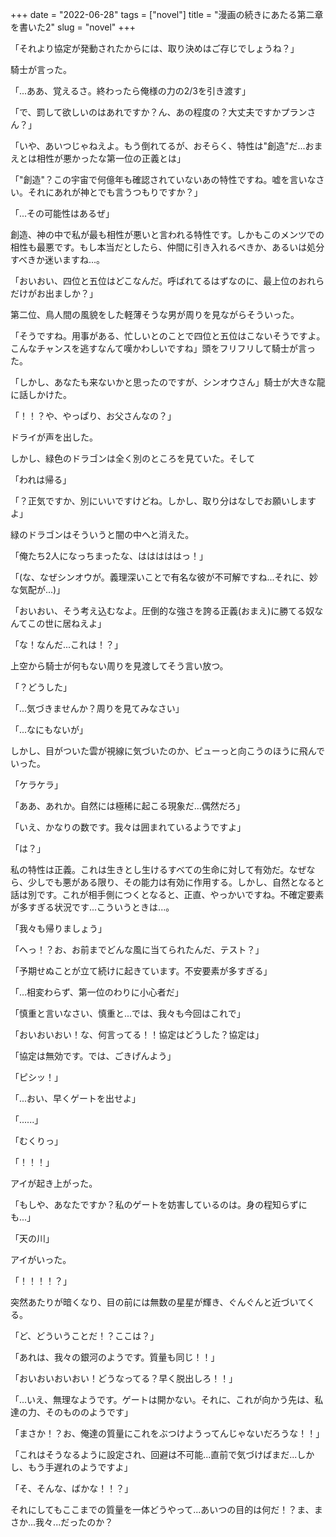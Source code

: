 +++
date = "2022-06-28"
tags = ["novel"]
title = "漫画の続きにあたる第二章を書いた2"
slug = "novel"
+++

「それより協定が発動されたからには、取り決めはご存じでしょうね？」

騎士が言った。

「...ああ、覚えるさ。終わったら俺様の力の2/3を引き渡す」

「で、罰して欲しいのはあれですか？ん、あの程度の？大丈夫ですかプランさん？」

「いや、あいつじゃねえよ。もう倒れてるが、おそらく、特性は"創造"だ...おまえとは相性が悪かったな第一位の正義とは」

「"創造"？この宇宙で何億年も確認されていないあの特性ですね。嘘を言いなさい。それにあれが神とでも言うつもりですか？」

「...その可能性はあるぜ」


創造、神の中で私が最も相性が悪いと言われる特性です。しかもこのメンツでの相性も最悪です。もし本当だとしたら、仲間に引き入れるべきか、あるいは処分すべきか迷いますね...。

「おいおい、四位と五位はどこなんだ。呼ばれてるはずなのに、最上位のおれらだけがお出ましか？」

第二位、鳥人間の風貌をした軽薄そうな男が周りを見ながらそういった。

「そうですね。用事がある、忙しいとのことで四位と五位はこないそうですよ。こんなチャンスを逃すなんて嘆かわしいですね」頭をフリフリして騎士が言った。

「しかし、あなたも来ないかと思ったのですが、シンオウさん」騎士が大きな龍に話しかけた。

「！！？や、やっぱり、お父さんなの？」

ドライが声を出した。

しかし、緑色のドラゴンは全く別のところを見ていた。そして

「われは帰る」

「？正気ですか、別にいいですけどね。しかし、取り分はなしでお願いしますよ」

緑のドラゴンはそういうと闇の中へと消えた。

「俺たち2人になっちまったな、はははははっ！」

「(な、なぜシンオウが。義理深いことで有名な彼が不可解ですね...それに、妙な気配が...)」

「おいおい、そう考え込むなよ。圧倒的な強さを誇る正義(おまえ)に勝てる奴なんてこの世に居ねえよ」

「な！なんだ...これは！？」

上空から騎士が何もない周りを見渡してそう言い放つ。

「？どうした」

「...気づきませんか？周りを見てみなさい」

「...なにもないが」

しかし、目がついた雲が視線に気づいたのか、ピューっと向こうのほうに飛んでいった。

「ケラケラ」

「ああ、あれか。自然には極稀に起こる現象だ...偶然だろ」

「いえ、かなりの数です。我々は囲まれているようですよ」

「は？」

私の特性は正義。これは生きとし生けるすべての生命に対して有効だ。なぜなら、少しでも悪がある限り、その能力は有効に作用する。しかし、自然となると話は別です。これが相手側につくとなると、正直、やっかいですね。不確定要素が多すぎる状況です...こういうときは...。

「我々も帰りましょう」

「へっ！？お、お前までどんな風に当てられたんだ、テスト？」

「予期せぬことが立て続けに起きています。不安要素が多すぎる」

「...相変わらず、第一位のわりに小心者だ」

「慎重と言いなさい、慎重と...では、我々も今回はこれで」

「おいおいおい！な、何言ってる！！協定はどうした？協定は」

「協定は無効です。では、ごきげんよう」

「ピシッ！」

「...おい、早くゲートを出せよ」

「......」

「むくりっ」

「！！！」

アイが起き上がった。

「もしや、あなたですか？私のゲートを妨害しているのは。身の程知らずにも...」

「天の川」

アイがいった。

「！！！！？」

突然あたりが暗くなり、目の前には無数の星星が輝き、ぐんぐんと近づいてくる。

「ど、どういうことだ！？ここは？」

「あれは、我々の銀河のようです。質量も同じ！！」

「おいおいおいおい！どうなってる？早く脱出しろ！！」

「...いえ、無理なようです。ゲートは開かない。それに、これが向かう先は、私達の力、そのもののようです」

「まさか！？お、俺達の質量にこれをぶつけようってんじゃないだろうな！！」

「これはそうなるように設定され、回避は不可能...直前で気づけばまだ...しかし、もう手遅れのようですよ」

「そ、そんな、ばかな！！？」

それにしてもここまでの質量を一体どうやって...あいつの目的は何だ！？ま、まさか...我々...だったのか？







